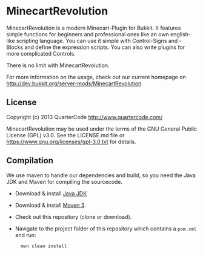 MinecartRevolution
==================

MinecartRevolution is a modern Minecart-Plugin for Bukkit. It features simple functions for beginners and professional ones like an own english-like scripting language.
You can use it simple with Control-Signs and -Blocks and define the expression scripts. You can also write plugins for more complicated Controls.

There is no limit with MinecartRevolution.

For more information on the usage, check out our current homepage on http://dev.bukkit.org/server-mods/MinecartRevolution.

License
-------

Copyright (c) 2013 QuarterCode <http://www.quartercode.com/>

MinecartRevolution may be used under the terms of the GNU General Public License (GPL) v3.0. See the LICENSE.md file or https://www.gnu.org/licenses/gpl-3.0.txt for details.

Compilation
-----------

We use maven to handle our dependencies and build, so you need the Java JDK and Maven for compiling the sourcecode.

* Download & install [Java JDK](http://www.oracle.com/technetwork/java/javase/downloads/jdk7-downloads-1880260.html)
* Download & install [Maven 3](http://maven.apache.org/download.cgi).
* Check out this repository (clone or download).
* Navigate to the project folder of this repository which contains a `pom.xml` and run:

        mvn clean install

